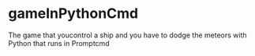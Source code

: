 # gameInPythonCmd
The game that youcontrol a ship and you have to dodge the meteors with Python that runs in Promptcmd
